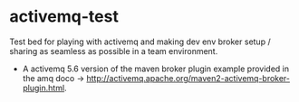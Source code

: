 activemq-test
=============

Test bed for playing with activemq and making dev env broker setup / sharing as seamless as possible in a team environment. 



* A activemq 5.6 version of the maven broker plugin example provided in the amq doco -> http://activemq.apache.org/maven2-activemq-broker-plugin.html.
